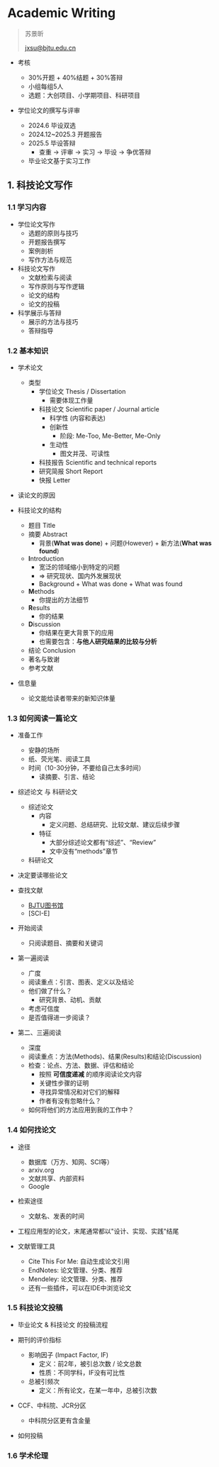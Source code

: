 # Academic Writing

> 苏景昕
>
> jxsu@bjtu.edu.cn

* 考核
  * 30%开题 + 40%结题 + 30%答辩
  * 小组每组5人
  * 选题：大创项目、小学期项目、科研项目

* 学位论文的撰写与评审
  * 2024.6 毕设双选
  * 2024.12~2025.3 开题报告
  * 2025.5 毕设答辩
    * 查重 -> 评审 -> 实习 -> 毕设 -> 争优答辩
  * 毕业论文基于实习工作

## 1. 科技论文写作

### 1.1 学习内容

* 学位论文写作
  * 选题的原则与技巧
  * 开题报告撰写
  * 案例剖析
  * 写作方法与规范
* 科技论文写作
  * 文献检索与阅读
  * 写作原则与写作逻辑
  * 论文的结构
  * 论文的投稿
* 科学展示与答辩
  * 展示的方法与技巧
  * 答辩指导

### 1.2 基本知识

* 学术论文
  * 类型
    * 学位论文 Thesis / Dissertation
      * 需要体现工作量
    * 科技论文 Scientific paper / Journal article
      * 科学性 (内容和表达)
      * 创新性
        * 阶段: Me-Too, Me-Better, Me-Only
      * 生动性
        * 图文并茂、可读性
    * 科技报告 Scientific and technical reports
    * 研究简报 Short Report
    * 快报 Letter

* 读论文的原因

* 科技论文的结构
  * 题目 Title
  * 摘要 Abstract
    * 背景(**What was done**) + 问题(However) + 新方法(**What was found**)
  * **I**ntroduction
    * 宽泛的领域缩小到特定的问题
    * => 研究现状、国内外发展现状
    * Background + What was done + What was found
  * **M**ethods
    * 你提出的方法细节
  * **R**esults
    * 你的结果
  * **D**iscussion
    * 你结果在更大背景下的应用
    * 也需要包含：**与他人研究结果的比较与分析**
  * 结论 Conclusion
  * 著名与致谢
  * 参考文献

* 信息量
  * 论文能给读者带来的新知识体量

### 1.3 如何阅读一篇论文

* 准备工作
  * 安静的场所
  * 纸、荧光笔、阅读工具
  * 时间（10-30分钟，不要给自己太多时间）
    * 读摘要、引言、结论

* 综述论文 与 科研论文
  * 综述论文
    * 内容
      * 定义问题、总结研究、比较文献、建议后续步骤
    * 特征
      * 大部分综述论文都有“综述”、“Review”
      * 文中没有“methods”章节
  * 科研论文

* 决定要读哪些论文

* 查找文献
  * [BJTU图书馆](lib.bjtu.edu.cn)
  * [SCI-E]

* 开始阅读
  * 只阅读题目、摘要和关键词

* 第一遍阅读
  * 广度
  * 阅读重点：引言、图表、定义以及结论
  * 他们做了什么？
    * 研究背景、动机、贡献
  * 考虑可信度
  * 是否值得进一步阅读？

* 第二、三遍阅读
  * 深度
  * 阅读重点：方法(Methods)、结果(Results)和结论(Discussion)
  * 检查：论点、方法、数据、评估和结论
    * 按照 **可信度递减** 的顺序阅读论文内容
    * 关键性步骤的证明
    * 寻找异常情况和对它们的解释
    * 作者有没有忽略什么？
  * 如何将他们的方法应用到我的工作中？

### 1.4 如何找论文

* 途径
  * 数据库（万方、知网、SCI等）
  * arxiv.org
  * 文献共享、内部资料
  * Google

* 检索途径
  * 文献名、发表的时间

* 工程应用型的论文，末尾通常都以"设计、实现、实践"结尾

* 文献管理工具
  * Cite This For Me: 自动生成论文引用
  * EndNotes: 论文管理、分类、推荐
  * Mendeley: 论文管理、分类、推荐
  * 还有一些插件，可以在IDE中浏览论文

### 1.5 科技论文投稿

* 毕业论文 & 科技论文 的投稿流程

* 期刊的评价指标
  * 影响因子 (Impact Factor, IF)
    * 定义：前2年，被引总次数 / 论文总数
    * 性质：不同学科，IF没有可比性
  * 总被引频次
    * 定义：所有论文，在某一年中，总被引次数

* CCF、中科院、JCR分区
  * 中科院分区更有含金量

* 如何投稿

### 1.6 学术伦理


